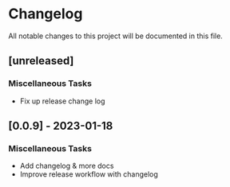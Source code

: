 # Changelog

All notable changes to this project will be documented in this file.

## [unreleased]

### Miscellaneous Tasks

- Fix up release change log

## [0.0.9] - 2023-01-18

### Miscellaneous Tasks

- Add changelog & more docs
- Improve release workflow with changelog

<!-- generated by git-cliff -->
